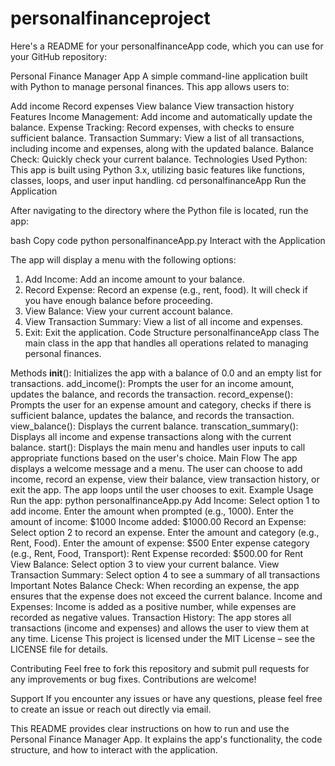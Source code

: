 # personalfinanceproject

Here's a README for your personalfinanceApp code, which you can use for your GitHub repository:

Personal Finance Manager App
A simple command-line application built with Python to manage personal finances. This app allows users to:

Add income
Record expenses
View balance
View transaction history
Features
Income Management: Add income and automatically update the balance.
Expense Tracking: Record expenses, with checks to ensure sufficient balance.
Transaction Summary: View a list of all transactions, including income and expenses, along with the updated balance.
Balance Check: Quickly check your current balance.
Technologies Used
Python: This app is built using Python 3.x, utilizing basic features like functions, classes, loops, and user input handling.
cd personalfinanceApp
Run the Application

After navigating to the directory where the Python file is located, run the app:

bash
Copy code
python personalfinanceApp.py
Interact with the Application

The app will display a menu with the following options:

1. Add Income: Add an income amount to your balance.
2. Record Expense: Record an expense (e.g., rent, food). It will check if you have enough balance before proceeding.
3. View Balance: View your current account balance.
4. View Transaction Summary: View a list of all income and expenses.
5. Exit: Exit the application.
Code Structure
personalfinanceApp class
The main class in the app that handles all operations related to managing personal finances.

Methods
__init__(): Initializes the app with a balance of 0.0 and an empty list for transactions.
add_income(): Prompts the user for an income amount, updates the balance, and records the transaction.
record_expense(): Prompts the user for an expense amount and category, checks if there is sufficient balance, updates the balance, and records the transaction.
view_balance(): Displays the current balance.
transcation_summary(): Displays all income and expense transactions along with the current balance.
start(): Displays the main menu and handles user inputs to call appropriate functions based on the user's choice.
Main Flow
The app displays a welcome message and a menu.
The user can choose to add income, record an expense, view their balance, view transaction history, or exit the app.
The app loops until the user chooses to exit.
Example Usage
Run the app:
python personalfinanceApp.py
Add Income:
Select option 1 to add income.
Enter the amount when prompted (e.g., 1000).
Enter the amount of income: $1000
Income added: $1000.00
Record an Expense:
Select option 2 to record an expense.
Enter the amount and category (e.g., Rent, Food).
Enter the amount of expense: $500
Enter expense category (e.g., Rent, Food, Transport): Rent
Expense recorded: $500.00 for Rent
View Balance:
Select option 3 to view your current balance.
View Transaction Summary:
Select option 4 to see a summary of all transactions
Important Notes
Balance Check: When recording an expense, the app ensures that the expense does not exceed the current balance.
Income and Expenses: Income is added as a positive number, while expenses are recorded as negative values.
Transaction History: The app stores all transactions (income and expenses) and allows the user to view them at any time.
License
This project is licensed under the MIT License – see the LICENSE file for details.

Contributing
Feel free to fork this repository and submit pull requests for any improvements or bug fixes. Contributions are welcome!

Support
If you encounter any issues or have any questions, please feel free to create an issue or reach out directly via email.

This README provides clear instructions on how to run and use the Personal Finance Manager App. It explains the app's functionality, the code structure, and how to interact with the application.


